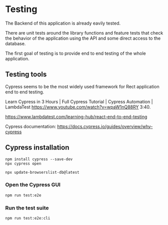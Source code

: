 # Testing

The Backend of this application is already eavily tested.

There are unit tests around the library functions and feature tests that check the behavior of the application using the API and some direct access to the database.

The first goal of testing is to provide end to end testing of the whole application.

## Testing tools

Cypress seems to be the most widely used framework for Rect application end to end testing.

Learn Cypress in 3 Hours | Full Cypress Tutorial | Cypress Automation | LambdaTest
https://www.youtube.com/watch?v=wpaW1nQ88RY
3:40.

https://www.lambdatest.com/learning-hub/react-end-to-end-testing

Cypress documentation:
https://docs.cypress.io/guides/overview/why-cypress

## Cypress installation


    npm install cypress --save-dev
    npx cypress open

    npx update-browserslist-db@latest

### Open the Cypress GUI

    npm run test:e2e

### Run the test suite

    npm run test:e2e:cli